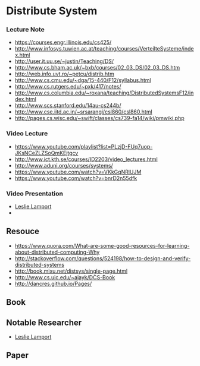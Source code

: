 Distribute System
==================

### Lecture Note

+ https://courses.engr.illinois.edu/cs425/
+ http://www.infosys.tuwien.ac.at/teaching/courses/VerteilteSysteme/index.html
+ http://user.it.uu.se/~justin/Teaching/DS/
+ http://www.cs.bham.ac.uk/~bxb/courses/02_03_DS/02_03_DS.htm
+ http://web.info.uvt.ro/~petcu/distrib.htm
+ http://www.cs.cmu.edu/~dga/15-440/F12/syllabus.html
+ http://www.cs.rutgers.edu/~pxk/417/notes/
+ http://www.cs.columbia.edu/~roxana/teaching/DistributedSystemsF12/index.html
+ http://www.scs.stanford.edu/14au-cs244b/
+ http://www.cse.iitd.ac.in/~srsarangi/csl860/csl860.html
+ http://pages.cs.wisc.edu/~swift/classes/cs739-fa14/wiki/pmwiki.php

### Video Lecture

+ https://www.youtube.com/playlist?list=PLzjD-FUq7uop-JKsNCeZLZSoQmKEjtgcv
+ http://www.ict.kth.se/courses/ID2203/video_lectures.html
+ http://www.aduni.org/courses/systems/
+ https://www.youtube.com/watch?v=VKkGqNRlUJM
+ https://www.youtube.com/watch?v=bnrD2n55dfk


### Video Presentation
+ [Leslie Lamport](https://www.youtube.com/watch?v=-4Yp3j_jk8Q)
+ 
## Resouce

+ https://www.quora.com/What-are-some-good-resources-for-learning-about-distributed-computing-Why
+ http://stackoverflow.com/questions/524198/how-to-design-and-verify-distributed-systems
+ http://book.mixu.net/distsys/single-page.html
+ http://www.cs.uic.edu/~ajayk/DCS-Book
+ http://dancres.github.io/Pages/

## Book

## Notable Researcher

+ [Leslie Lamport](http://www.lamport.org/)

## Paper
